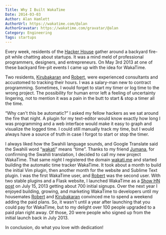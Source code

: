 ```yaml
---
Title: Why I Built WakaTime
Date: 2014-03-03
Author: Alan Hamlett
AuthorUrl: https://wakatime.com/@alan
AuthorGravatar: https://wakatime.com/gravatar/@alan
Category: Engineering
Tags: startups
---
```


Every week, residents of the [Hacker House][hacker house] gather around a backyard fire-pit while chatting about startups.
It was a mind meld of professional programmers, designers, and entrepreneurs.
On May 3rd 2013 at one of these backyard fire-pit events I came up with the idea for WakaTime.

Two residents, [Kirubakaran][kirubakaran] and [Robert][robert], were experienced consultants and accustomed to tracking their hours.
I was a salary-man new to contract programming.
Sometimes, I would forget to start my timer or log time to the wrong project.
The possibility for human error left a feeling of uncertainty lingering, not to mention it was a pain in the butt to start & stop a timer all the time.

“Why can't this be automatic?” I asked my fellow hackers as we sat around the fire that <span class="tip" title="May 3rd 2013">night</span>.
A plugin for my text-editor would know exactly how long I was programming and a web interface would make it easy to graph and visualize the logged time.
I could still manually track my time, but I would always have a source of truth in case I forgot to start or stop the timer.

I always liked how the Swahili language sounds, and Google Translate said the Swahili word “[wakati][wakati]” means “time”.
Thanks to my friend [Jumana][jumana], for confirming the Swahili translation, I decided to call my new project WakaTime.
That same night I registered the domain [wakati.me][domain] and started building the automatic time tracker WakaTime.
It took about a month to build the initial Vim plugin, then another month for the website and Sublime Text plugin.
I was the first WakaTime user, and [Robert][robert] was the second user.
With two stable plugins and a Flask website, I launched WakaTime as a [Show HN post][hacker news] on July 15, 2013 getting about 700 initial signups.
Over the next year I enjoyed building, growing, and marketing WakaTime to developers until my housemates [Robert][robert] and [Kirubakaran][kirubakaran] convinced me to spend a weekend adding the paid plans.
So, it wasn't until a year after launching that you could pay for WakaTime, but to my delight over 100 people upgraded to a paid plan right away.
Of those, 20 were people who signed up from the initial launch back in July 2013.

In conclusion, do what you love with dedication!


[hacker house]: https://twitter.com/pahackerhouse
[kirubakaran]: https://kirubakaran.com/
[robert]: https://www.linkedin.com/in/rfadams
[wakati]: http://translate.google.com/#sw/en/wakati
[jumana]: https://www.linkedin.com/in/jumana-adamjee-2b032823
[domain]: http://wakati.me
[hacker news]: https://news.ycombinator.com/item?id=6046227
